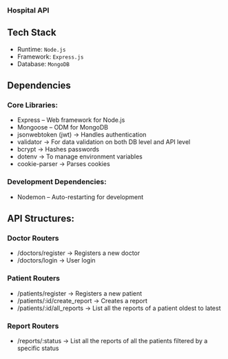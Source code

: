 ### Hospital API

## Tech Stack

- Runtime: `Node.js`
- Framework: `Express.js`
- Database: `MongoDB`

## Dependencies

### Core Libraries:

- Express – Web framework for Node.js
- Mongoose – ODM for MongoDB
- jsonwebtoken (jwt) → Handles authentication
- validator → For data validation on both DB level and API level
- bcrypt → Hashes passwords
- dotenv → To manage environment variables
- cookie-parser → Parses cookies

### Development Dependencies:

- Nodemon – Auto-restarting for development

## API Structures:

### Doctor Routers

- /doctors/register → Registers a new doctor
- /doctors/login → User login

### Patient Routers

- /patients/register → Registers a new patient
- /patients/:id/create_report → Creates a report
- /patients/:id/all_reports → List all the reports of a patient oldest to latest

### Report Routers

- /reports/:status → List all the reports of all the patients filtered by a specific status
